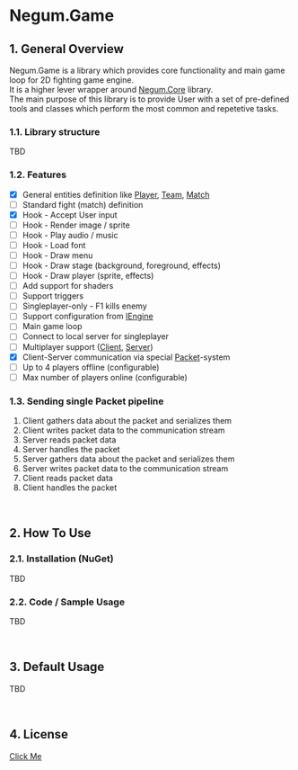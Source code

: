 # Negum.Game

## 1. General Overview
Negum.Game is a library which provides core functionality and main game loop for 2D fighting game engine. <br/>
It is a higher lever wrapper around [Negum.Core](https://github.com/TheNegumProject/Negum.Core) library. <br/>
The main purpose of this library is to provide User with a set of pre-defined tools and classes which perform the most common and repetetive tasks. <br/>

### 1.1. Library structure
TBD

### 1.2. Features
- [X] General entities definition like [Player](https://github.com/TheNegumProject/Negum.Game/blob/main/Negum.Game/Common/Entities/IPlayer.cs), [Team](https://github.com/TheNegumProject/Negum.Game/blob/main/Negum.Game/Common/Entities/ITeam.cs), [Match](https://github.com/TheNegumProject/Negum.Game/blob/main/Negum.Game/Common/Entities/IMatch.cs)
- [ ] Standard fight (match) definition
- [X] Hook - Accept User input
- [ ] Hook - Render image / sprite
- [ ] Hook - Play audio / music
- [ ] Hook - Load font
- [ ] Hook - Draw menu
- [ ] Hook - Draw stage (background, foreground, effects)
- [ ] Hook - Draw player (sprite, effects)
- [ ] Add support for shaders
- [ ] Support triggers
- [ ] Singleplayer-only - F1 kills enemy
- [ ] Support configuration from [IEngine](https://github.com/TheNegumProject/Negum.Core/blob/main/Negum.Core/Engines/IEngine.cs)
- [ ] Main game loop
- [ ] Connect to local server for singleplayer
- [ ] Multiplayer support ([Client](https://github.com/TheNegumProject/Negum.Game/blob/main/Negum.Game/Client/INegumClient.cs), [Server](https://github.com/TheNegumProject/Negum.Game/blob/main/Negum.Game/Server/INegumServer.cs))
- [X] Client-Server communication via special [Packet](https://github.com/TheNegumProject/Negum.Game/blob/main/Negum.Game/Common/Packets/IPacket.cs)-system
- [ ] Up to 4 players offline (configurable)
- [ ] Max number of players online (configurable)

### 1.3. Sending single Packet pipeline
1. Client gathers data about the packet and serializes them
2. Client writes packet data to the communication stream
3. Server reads packet data
4. Server handles the packet
5. Server gathers data about the packet and serializes them
6. Server writes packet data to the communication stream
7. Client reads packet data
8. Client handles the packet

</br>

## 2. How To Use

### 2.1. Installation (NuGet)
TBD

### 2.2. Code / Sample Usage
TBD

</br>

## 3. Default Usage
TBD

</br>

## 4. License
[Click Me](https://github.com/TheNegumProject/Negum.Game/blob/main/LICENSE)
